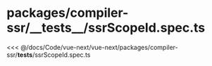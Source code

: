 # packages/compiler-ssr/\_\_tests\_\_/ssrScopeId.spec.ts

<<< @/docs/Code/vue-next/vue-next/packages/compiler-ssr/__tests__/ssrScopeId.spec.ts
